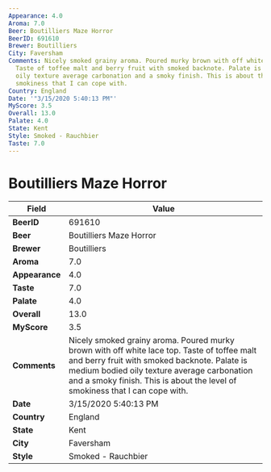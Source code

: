 ```yaml
---
Appearance: 4.0
Aroma: 7.0
Beer: Boutilliers Maze Horror
BeerID: 691610
Brewer: Boutilliers
City: Faversham
Comments: Nicely smoked grainy aroma. Poured murky brown with off white lace top.
  Taste of toffee malt and berry fruit with smoked backnote. Palate is medium bodied
  oily texture average carbonation and a smoky finish. This is about the level of
  smokiness that I can cope with.
Country: England
Date: '"3/15/2020 5:40:13 PM"'
MyScore: 3.5
Overall: 13.0
Palate: 4.0
State: Kent
Style: Smoked - Rauchbier
Taste: 7.0
---
```


# Boutilliers Maze Horror

| Field         | Value |
|---------------|-------|
| **BeerID** | 691610 |
| **Beer** | Boutilliers Maze Horror |
| **Brewer** | Boutilliers |
| **Aroma** | 7.0 |
| **Appearance** | 4.0 |
| **Taste** | 7.0 |
| **Palate** | 4.0 |
| **Overall** | 13.0 |
| **MyScore** | 3.5 |
| **Comments** | Nicely smoked grainy aroma. Poured murky brown with off white lace top. Taste of toffee malt and berry fruit with smoked backnote. Palate is medium bodied oily texture average carbonation and a smoky finish. This is about the level of smokiness that I can cope with. |
| **Date** | 3/15/2020 5:40:13 PM |
| **Country** | England |
| **State** | Kent |
| **City** | Faversham |
| **Style** | Smoked - Rauchbier |
